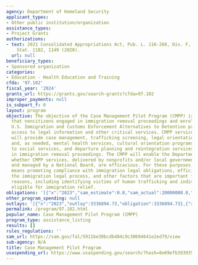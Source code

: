 ```yaml
---
agency: Department of Homeland Security
applicant_types:
- Other public institution/organization
assistance_types:
- Project Grants
authorizations:
- text: 2021 Consolidated Appropriations Act, Pub. L. 116-260, Div. F, Title I, 134
    Stat. 1182, 1149 (2020).
  url: null
beneficiary_types:
- Sponsored organization
categories:
- Education - Health Education and Training
cfda: '97.102'
fiscal_year: '2024'
grants_url: https://grants.gov/search-grants?cfda=97.102
improper_payments: null
is_subpart_f: 0
layout: program
objective: The objective of the Case Management Pilot Program (CMPP) is to ensure
  that noncitizens engaged in immigration removal proceedings and enrolled in the
  U.S. Immigration and Customs Enforcement Alternatives to Detention program have
  access to legal information and other critical services. CMPP service providers
  will provide case management, trafficking screening, legal orientation programs,
  and, as needed, mental health services, cultural orientation programs, connection
  to social services, and departure planning and reintegration services to noncitizens
  in immigration removal proceedings. The CMPP will enable the Department to determine
  whether CMPP services, delivered by nonprofits and/or local governments and overseen
  and managed by a National Board, are efficacious. For these purposes, efficacious
  means promoting compliance with immigration legal obligations, efficiencies within
  the immigration legal process, and other factors that are important for humanitarian
  reasons, including identifying victims of human trafficking and individuals potentially
  eligible for immigration relief.
obligations: '[{"x":"2023","sam_estimate":0.0,"sam_actual":20000000.0,"usa_spending_actual":15000000.0},{"x":"2024","sam_estimate":0.0,"sam_actual":15000000.0,"usa_spending_actual":20000000.0},{"x":"2025","sam_estimate":0.0,"sam_actual":0.0,"usa_spending_actual":-32201306.15}]'
other_program_spending: null
outlays: '[{"x":"2023","outlay":3336894.73,"obligation":3336894.73},{"x":"2024","outlay":0.0,"obligation":0.0},{"x":"2025","outlay":0.0,"obligation":0.0}]'
permalink: /program/97.102.html
popular_name: Case Management Pilot Program (CMPP)
program_type: assistance_listing
results: []
rules_regulations: ''
sam_url: https://sam.gov/fal/5911be30bcdb484c9c30694641e2ed79/view
sub-agency: N/A
title: Case Management Pilot Program
usaspending_url: https://www.usaspending.gov/search/?hash=8e69efb393935643086af103b23b04c3
---
```

